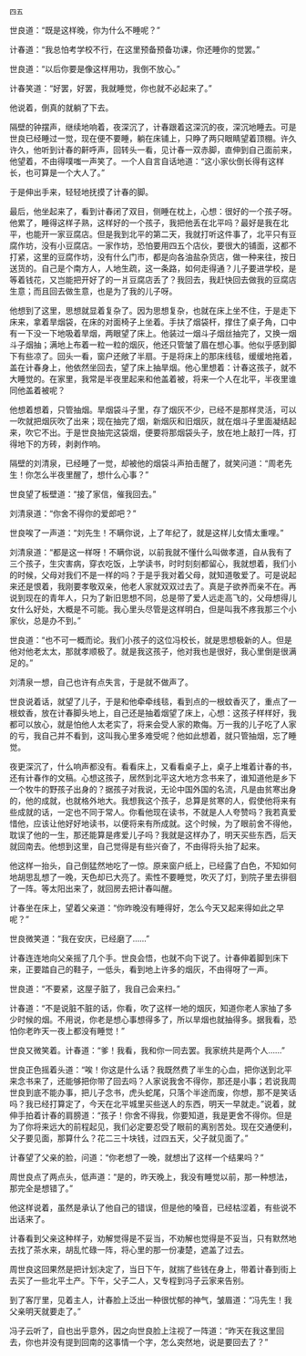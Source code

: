     四五 

   世良道：“既是这样晚，你为什么不睡呢？”

   计春道：“我总怕考学校不行，在这里预备预备功课，你还睡你的觉罢。”

   世良道：“以后你要是像这样用功，我倒不放心。”

   计春笑道：“好罢，好罢，我就睡觉，你也就不必起来了。”

   他说着，倒真的就躺了下去。

   隔壁的钟摆声，继续地响着，夜深沉了，计春跟着这深沉的夜，深沉地睡去。可是世良已经睡过一觉，现在便不要睡，躺在床铺上，只睁了两只眼睛望着顶棚。许久许久，他听到计春的鼾呼声，回转头一看，见计春一双赤脚，直伸到自己面前来，他望着，不由得噗嗤一声笑了。一个人自言自话地道：“这小家伙倒长得有这样长，也可算是一个大人了。”

   于是伸出手来，轻轻地抚摸了计春的脚。

   最后，他坐起来了，看到计春闭了双目，侧睡在枕上，心想：很好的一个孩子呀。他累了，睡得这样子熟，这样好的一个孩子，我把他丢在北平吗？最好是我在北平，也能开一家豆腐店。但是我到北平的第二天，我就打听这件事了，北平只有豆腐作坊，没有小豆腐店。一家作坊，恐怕要用四五个店伙，要很大的铺面，这都不打紧，这里的豆腐作坊，没有什么门市，都是向各油盐杂货店，做一种来往，按日送货的。自己是个南方人，人地生疏，这一条路，如何走得通？儿子要进学校，是等着钱花，又岂能把开好了的一爿豆腐店丢了？我回去，我赶快回去做我的豆腐店生意；而且回去做生意，也是为了我的儿子呀。

   他想到了这里，思想就显着复杂了。因为思想复杂，也就在床上坐不住，于是走下床来，拿着旱烟袋，在床的对面椅子上坐着。手扶了烟袋杆，撑住了桌子角，口中有一下没一下地吸着旱烟，两眼望了床上。他装过一烟斗子烟丝抽完了，又换一烟斗子烟抽；满地上布着一粒一粒的烟灰，他还只管皱了眉在想心事。他似乎感到脚下有些凉了。回头一看，窗户还敞了半扇。于是将床上的那床线毯，缓缓地拖着，盖在计春身上，他依然坐回去，望了床上抽旱烟。他心里想着：计春这孩子，就不大睡觉的。在家里，我常是半夜里起来和他盖着被，将来一个人在北平，半夜里谁同他盖着被呢？

   他想着想着，只管抽烟。旱烟袋斗子里，存了烟灰不少，已经不是那样灵活，可以一吹就把烟灰吹了出来；现在抽完了烟，新烟灰和旧烟灰，就在烟斗子里面凝结起来，吹它不出。于是世良抽完这袋烟，便要将那烟袋头子，放在地上敲打一阵，打得地下的方砖，剥剥作响。

   隔壁的刘清泉，已经睡了一觉，却被他的烟袋斗声拍击醒了，就笑问道：“周老先生！你怎么半夜里醒了，想什么心事？”

   世良望了板壁道：“接了家信，催我回去。”

   刘清泉道：“你舍不得你的爱郎吧？”

   世良唉了一声道：“刘先生！不瞒你说，上了年纪了，就是这样儿女情太重哩。”

   刘清泉道：“都是这一样呀！不瞒你说，以前我就不懂什么叫做孝道，自从我有了三个孩子，生灾害病，穿衣吃饭，上学读书，时时刻刻都留心，我就想着，我们小的时候，父母对我们不是一样的吗？于是乎我对着父母，就知道敬爱了。可是说起来还是恨着，我刚要孝敬双亲，他老人家就双双过去了。真是子欲养而亲不在。再说到现在的青年人，只为了新旧思想不同，总是带了爱人远走高飞的，父母想得儿女什么好处，大概是不可能。我心里头尽管是这样明白，但是叫我不疼我那三个小家伙，总是办不到。”

   世良道：“也不可一概而论。我们小孩子的这位冯校长，就是思想极新的人。但是他对他老太太，那就孝顺极了。就是我这孩子，他对我也是很好，我心里倒是很满足的。”

   刘清泉一想，自己也许有点失言，于是就不做声了。

   世良说着话，就望了儿子，于是和他牵牵线毯，看到点的一根蚊香灭了，重点了一根蚊香，放在计春脚头地上，自己还是抽着烟望了床上，心想：这孩子样样好，我都可以放心，就是怕他人太老实了，将来会受人家的欺侮。万一我的儿子吃了人家的亏，我自己并不看到，这叫我心里多难受呢？他如此想着，就只管抽烟，忘了睡觉。

   夜更深沉了，什么响声都没有。看看床上，又看看桌子上，桌子上堆着计春的书，还有计春作的文稿。心想这孩子，居然到北平这大地方念书来了，谁知道他是乡下一个牧牛的野孩子出身的？据孩子对我说，无论中国外国的名流，凡是由贫寒出身的，他的成就，也就格外地大。我想我这个孩子，总算是贫寒的人，假使他将来有些成就的话，一定也不同于常人。你看他现在读书，不就是人人夸赞吗？我若真爱惜他，应该让他好好地读书，以便将来有所成就。这个时候，为了眼前舍不得他，耽误了他的一生，那还能算是疼爱儿子吗？我就是这样办了，明天买些东西，后天就回南去。他想到这里，自己觉得是有些兴奋了，不由得将头抬了起来。

   他这样一抬头，自己倒猛然地吃了一惊。原来窗户纸上，已经露了白色，不知如何地胡思乱想了一晚，天色却已大亮了。索性不要睡觉，吹灭了灯，到院子里去徘徊了一阵。等太阳出来了，就回房去把计春叫醒。

   计春坐在床上，望着父亲道：“你昨晚没有睡得好，怎么今天又起来得如此之早呢？”

   世良微笑道：“我在安庆，已经磨了……”

   计春连连地向父亲摇了几个手。世良会悟，也就不向下说了。计春伸着脚到床下来，正要踏自己的鞋子，一低头，看到地上许多的烟灰，不由得呀了一声。

   世良道：“不要紧，这屋子脏了，我自己会来扫。”

   计春道：“不是说脏不脏的话，你看，吹了这样一地的烟灰，知道你老人家抽了多少时候的烟。不用说，你老是想心事想得多了，所以旱烟也就抽得多。据我看，恐怕你老昨天一夜上都没有睡觉！”

   世良又微笑着。计春道：“爹！我看，我和你一同去罢。我家统共是两个人……”

   世良正色摇着头道：“唉！你这是什么话？我既然费了半生的心血，把你送到北平来念书来了，还能够把你带了回去吗？人家说我舍不得你，那还是小事；若说我周世良到底不能办事，把儿子念书，虎头蛇尾，只落个半途而废，你想，那不是笑话吗？我已经打算定了，今天在北平城里买些送人的东西，明天一早就走。”说着，就伸手拍着计春的肩膀道：“孩子！你舍不得我，你要知道，我是更舍不得你。但是为了你将来远大的前程起见，我们必定要忍受了眼前的离别苦处。现在交通便利，父子要见面，那算什么？花二三十块钱，过四五天，父子就见面了。”

   计春望了父亲的脸，问道：“你老想了一晚，就想出了这样一个结果吗？”

   周世良点了两点头，低声道：“是的，昨天晚上，我没有睡觉以前，那一种想法，那完全是想错了。”

   他这样说着，虽然是承认了他自己的错误，但是他的嗓音，已经枯涩着，有些说不出话来了。

   计春看到父亲这种样子，劝解觉得是不妥当，不劝解也觉得是不妥当，只有默然地去找了茶水来，胡乱忙碌一阵，将心里的那一份凄楚，遮盖了过去。

   周世良这回果然是把计划决定了，当日下午，就揣了些钱在身上，带着计春到街上去买了一些北平土产。下午，父子二人，又专程到冯子云家来告别。

   到了客厅里，见着主人，计春脸上泛出一种很忧郁的神气，皱眉道：“冯先生！我父亲明天就要走了。”

   冯子云听了，自也出乎意外，因之向世良脸上注视了一阵道：“昨天在我这里回去，你也并没有提到回南的这事情一个字，怎么突然地，说是要回去了？”

